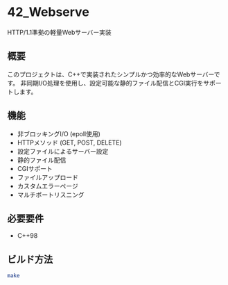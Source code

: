 # 42_Webserve

HTTP/1.1準拠の軽量Webサーバー実装

## 概要

このプロジェクトは、C++で実装されたシンプルかつ効率的なWebサーバーです。
非同期I/O処理を使用し、設定可能な静的ファイル配信とCGI実行をサポートします。

## 機能

- 非ブロッキングI/O (epoll使用)
- HTTPメソッド (GET, POST, DELETE)
- 設定ファイルによるサーバー設定
- 静的ファイル配信
- CGIサポート
- ファイルアップロード
- カスタムエラーページ
- マルチポートリスニング

## 必要要件

- C++98 

## ビルド方法

```bash
make